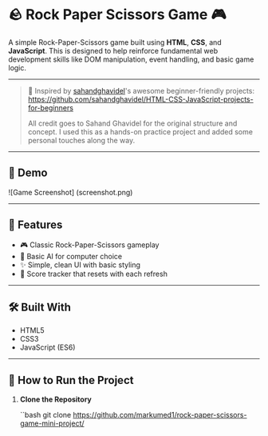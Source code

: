 # 🪨 Rock Paper Scissors Game 🎮

A simple Rock-Paper-Scissors game built using **HTML**, **CSS**, and **JavaScript**. This is designed to help reinforce fundamental web development skills like DOM manipulation, event handling, and basic game logic.

---

> 🎯 Inspired by [sahandghavidel](https://github.com/sahandghavidel)'s awesome beginner-friendly projects:  
> https://github.com/sahandghavidel/HTML-CSS-JavaScript-projects-for-beginners  
>  
> All credit goes to Sahand Ghavidel for the original structure and concept. I used this as a hands-on practice project and added some personal touches along the way.

---

## 📸 Demo
![Game Screenshot] (screenshot.png)

---

## 🚀 Features
- 🎮 Classic Rock-Paper-Scissors gameplay
- 🧠 Basic AI for computer choice
- ✨ Simple, clean UI with basic styling
- 🔁 Score tracker that resets with each refresh

---

## 🛠️ Built With
- HTML5
- CSS3
- JavaScript (ES6)

---

## 🧪 How to Run the Project
1. **Clone the Repository**

   ``bash
   git clone https://github.com/markumed1/rock-paper-scissors-game-mini-project/
